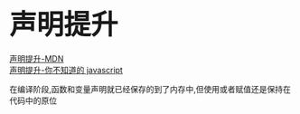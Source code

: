 # <font size=7>声明提升</font>

[声明提升-MDN](https://developer.mozilla.org/en-US/docs/Glossary/Hoisting)  
[声明提升-你不知道的 javascript](<[https://developer.mozilla.org/en-US/docs/Glossary/Hoisting](https://github.com/getify/You-Dont-Know-JS/blob/master/scope%20%26%20closures/ch4.md)>)

在编译阶段,函数和变量声明就已经保存的到了内存中,但使用或者赋值还是保持在代码中的原位
